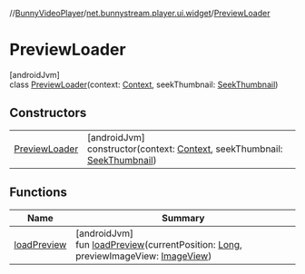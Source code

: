 //[BunnyVideoPlayer](../../../index.md)/[net.bunnystream.player.ui.widget](../index.md)/[PreviewLoader](index.md)

# PreviewLoader

[androidJvm]\
class [PreviewLoader](index.md)(context: [Context](https://developer.android.com/reference/kotlin/android/content/Context.html), seekThumbnail: [SeekThumbnail](../../net.bunnystream.player.model/-seek-thumbnail/index.md))

## Constructors

| | |
|---|---|
| [PreviewLoader](-preview-loader.md) | [androidJvm]<br>constructor(context: [Context](https://developer.android.com/reference/kotlin/android/content/Context.html), seekThumbnail: [SeekThumbnail](../../net.bunnystream.player.model/-seek-thumbnail/index.md)) |

## Functions

| Name | Summary |
|---|---|
| [loadPreview](load-preview.md) | [androidJvm]<br>fun [loadPreview](load-preview.md)(currentPosition: [Long](https://kotlinlang.org/api/latest/jvm/stdlib/kotlin-stdlib/kotlin/-long/index.html), previewImageView: [ImageView](https://developer.android.com/reference/kotlin/android/widget/ImageView.html)) |
